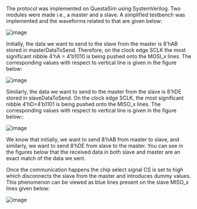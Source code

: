 
The protocol was implemented on QuestaSim using SystemVerilog. Two modules were made i.e., a master and a slave. A simplified testbench was implemented and the waveforms related to that are given below:

![image](https://user-images.githubusercontent.com/61377755/170163040-93bbb1b6-dbf2-4814-ae74-8d1fee096b06.png)

Initially, the data we want to send to the slave from the master is 8’hAB stored in masterDataToSend. Therefore, on the clock edge SCLK the most significant nibble 4’hA = 4’b1010 is being pushed onto the MOSI_x lines. The corresponding values with respect to vertical line is given in the figure below:

![image](https://user-images.githubusercontent.com/61377755/170163123-8cf1da7c-0d22-4700-8316-c00723eeb41a.png)

Similarly, the data we want to send to the master from the slave is 8’hDE stored in slaveDataToSend. On the clock edge SCLK, the most significant nibble 4’hD=4’b1101 is being pushed onto the MISO_x lines. The corresponding values with respect to vertical line is given in the figure below::

![image](https://user-images.githubusercontent.com/61377755/170163172-2b6c8d2a-798f-4003-88e2-40af750ee7a5.png)

We know that initially, we want to send 8’hAB from master to slave, and similarly, we want to send 8’hDE from slave to the master. You can see in the figures below that the received data in both slave and master are an exact match of the data we sent.

Once the communication happens the chip select signal CS is set to high which disconnects the slave from the master and introduces dummy values. This phenomenon can be viewed as blue lines present on the slave MISO_x lines given below: 

![image](https://user-images.githubusercontent.com/61377755/170163251-daccc1cf-c1a1-4db9-b373-2bf3569da960.png)
